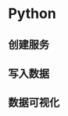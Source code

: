 # Python

## 创建服务
<!--@include: ./create-service.md-->

## 写入数据
<!--@include: ./quick-start/python.md-->

## 数据可视化
<!--@include: ./visualize-data.md-->
